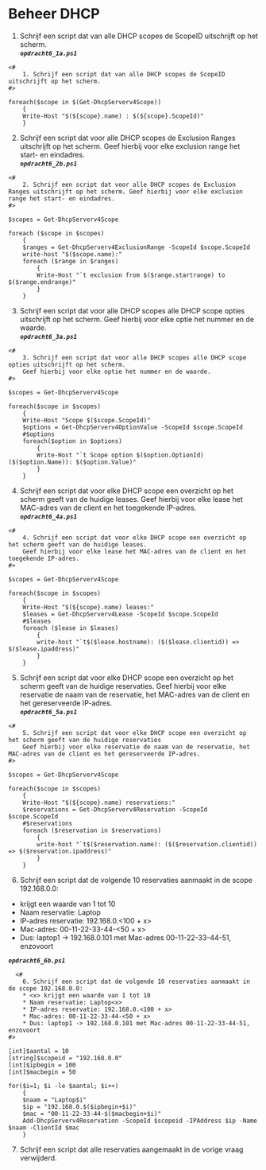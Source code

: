 # Beheer DHCP

1. Schrijf een script dat van alle DHCP scopes de ScopeID uitschrijft op het scherm.  
***`opdracht6_1a.ps1`***
```
<#
    1. Schrijf een script dat van alle DHCP scopes de ScopeID uitschrijft op het scherm. 
#>

foreach($scope in $(Get-DhcpServerv4Scope))
    {
    Write-Host "$(${scope}.name) : $(${scope}.ScopeId)"
    }
```

2. Schrijf een script dat voor alle DHCP scopes de Exclusion Ranges uitschrijft op het scherm. Geef hierbij voor elke exclusion range het start- en eindadres.  
***`opdracht6_2b.ps1`***
```
<#
    2. Schrijf een script dat voor alle DHCP scopes de Exclusion Ranges uitschrijft op het scherm. Geef hierbij voor elke exclusion range het start- en eindadres. 
#>

$scopes = Get-DhcpServerv4Scope

foreach ($scope in $scopes)
    {
    $ranges = Get-DhcpServerv4ExclusionRange -ScopeId $scope.ScopeId
    write-host "$($scope.name):"
    foreach ($range in $ranges)
        {
        Write-Host "`t exclusion from $($range.startrange) to $($range.endrange)"
        }
    }
```

3. Schrijf een script dat voor alle DHCP scopes alle DHCP scope opties uitschrijft op het scherm. Geef hierbij voor elke optie het nummer en de waarde.  
***`opdracht6_3a.ps1`***
```
<#
    3. Schrijf een script dat voor alle DHCP scopes alle DHCP scope opties uitschrijft op het scherm.
    Geef hierbij voor elke optie het nummer en de waarde. 
#>

$scopes = Get-DhcpServerv4Scope

foreach($scope in $scopes)
    {
    Write-Host "Scope $($scope.ScopeId)"
    $options = Get-DhcpServerv4OptionValue -ScopeId $scope.ScopeId
    #$options
    foreach($option in $options)
        {
        Write-Host "`t Scope option $($option.OptionId) ($($option.Name)): $($option.Value)"
        }
    }
```

4. Schrijf een script dat voor elke DHCP scope een overzicht op het scherm geeft van de huidige leases. Geef hierbij voor elke lease het MAC-adres van de client en het toegekende IP-adres.  
***`opdracht6_4a.ps1`***

```
<#
    4. Schrijf een script dat voor elke DHCP scope een overzicht op het scherm geeft van de huidige leases.
    Geef hierbij voor elke lease het MAC-adres van de client en het toegekende IP-adres. 
#>

$scopes = Get-DhcpServerv4Scope

foreach($scope in $scopes)
    {
    Write-Host "$(${scope}.name) leases:"
    $leases = Get-DhcpServerv4Lease -ScopeId $scope.ScopeId
    #$leases
    foreach ($lease in $leases)
        {
        write-host "`t$($lease.hostname): ($($lease.clientid)) => $($lease.ipaddress)"
        }
    }
```

5. Schrijf een script dat voor elke DHCP scope een overzicht op het scherm geeft van de huidige reservaties. Geef hierbij voor elke reservatie de naam van de reservatie, het MAC-adres van de client en het gereserveerde IP-adres.  
***`opdracht6_5a.ps1`***

```
<#
    5. Schrijf een script dat voor elke DHCP scope een overzicht op het scherm geeft van de huidige reservaties
    Geef hierbij voor elke reservatie de naam van de reservatie, het MAC-adres van de client en het gereserveerde IP-adres. 
#>

$scopes = Get-DhcpServerv4Scope

foreach($scope in $scopes)
    {
    Write-Host "$(${scope}.name) reservations:"
    $reservations = Get-DhcpServerv4Reservation -ScopeId $scope.ScopeId
    #$reservations
    foreach ($reservation in $reservations)
        {
        write-host "`t$($reservation.name): ($($reservation.clientid)) => $($reservation.ipaddress)"
        }
    }
```

6. Schrijf een script dat de volgende 10 reservaties aanmaakt in de scope 192.168.0.0:

  * <x> krijgt een waarde van 1 tot 10
  * Naam reservatie: Laptop<x>
  * IP-adres reservatie: 192.168.0.<100 + x>
  * Mac-adres: 00-11-22-33-44-<50 + x>
  * Dus: laptop1 -> 192.168.0.101 met Mac-adres 00-11-22-33-44-51, enzovoort
  
***`opdracht6_6b.ps1`***

```
  <#
    6. Schrijf een script dat de volgende 10 reservaties aanmaakt in de scope 192.168.0.0:
    * <x> krijgt een waarde van 1 tot 10
    * Naam reservatie: Laptop<x>
    * IP-adres reservatie: 192.168.0.<100 + x>
    * Mac-adres: 00-11-22-33-44-<50 + x>
    * Dus: laptop1 -> 192.168.0.101 met Mac-adres 00-11-22-33-44-51, enzovoort 
#>

[int]$aantal = 10
[string]$scopeid = "192.168.0.0"
[int]$ipbegin = 100
[int]$macbegin = 50

for($i=1; $i -le $aantal; $i++)
    {
    $naam = "Laptop$i"
    $ip = "192.168.0.$($ipbegin+$i)"
    $mac = "00-11-22-33-44-$($macbegin+$i)"
    Add-DhcpServerv4Reservation -ScopeId $scopeid -IPAddress $ip -Name $naam -ClientId $mac
    }
```
7. Schrijf een script dat alle reservaties aangemaakt in de vorige vraag verwijderd.